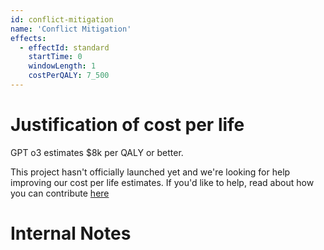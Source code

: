 ```yaml
---
id: conflict-mitigation
name: 'Conflict Mitigation'
effects:
  - effectId: standard
    startTime: 0
    windowLength: 1
    costPerQALY: 7_500
---
```


# Justification of cost per life

GPT o3 estimates $8k per QALY or better.

This project hasn't officially launched yet and we're looking for help improving our cost per life estimates.
If you'd like to help, read about how you can contribute [here](https://github.com/impactlist/impactlist/blob/master/CONTRIBUTING.md)

# Internal Notes
